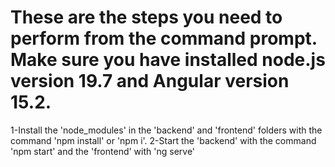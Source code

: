 # These are the steps you need to perform from the command prompt. Make sure you have installed node.js version 19.7 and Angular version 15.2.
1-Install the 'node_modules' in the 'backend' and 'frontend' folders with the command 'npm install' or 'npm i'.
2-Start the 'backend' with the command 'npm start' and the 'frontend' with 'ng serve'

